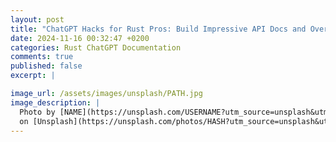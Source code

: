 ```yaml
---
layout: post
title: "ChatGPT Hacks for Rust Pros: Build Impressive API Docs and Overviews in Minutes"
date: 2024-11-16 00:32:47 +0200
categories: Rust ChatGPT Documentation
comments: true
published: false
excerpt: |

image_url: /assets/images/unsplash/PATH.jpg
image_description: |
  Photo by [NAME](https://unsplash.com/USERNAME?utm_source=unsplash&utm_medium=referral&utm_content=creditCopyText)
  on [Unsplash](https://unsplash.com/photos/HASH?utm_source=unsplash&utm_medium=referral&utm_content=creditCopyText)
---
```

